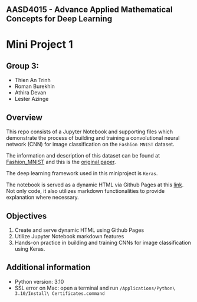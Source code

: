 ## AASD4015 - Advance Applied Mathematical Concepts for Deep Learning

# Mini Project 1

## Group 3:
* Thien An Trinh
* Roman Burekhin
* Athira Devan
* Lester Azinge

## Overview
This repo consists of a Jupyter Notebook and supporting files which demonstrate the process of building and training a convolutional neural network (CNN) for image classification on the `Fashion MNIST` dataset.

The information and description of this dataset can be found at [Fashion_MNIST](https://paperswithcode.com/dataset/fashion-mnist) and this is the [original paper](https://paperswithcode.com/paper/fashion-mnist-a-novel-image-dataset-for).

The deep learning framework used in this miniproject is `Keras`.

The notebook is served as a dynamic HTML via Github Pages at this [link](https://olinzele.github.io/mini_project_1_group3/group3_fashionmnist_classification.html). Not only code, it also utilizes markdown functionalities to provide explanation where necessary.

## Objectives
1. Create and serve dynamic HTML using Github Pages
2. Utilize Jupyter Notebook markdown features
3. Hands-on practice in building and training CNNs for image classification using Keras.

## Additional information
* Python version: 3.10
* SSL error on Mac: open a terminal and run `/Applications/Python\ 3.10/Install\ Certificates.command`
